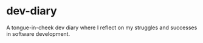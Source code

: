 # dev-diary
A tongue-in-cheek dev diary where I reflect on my struggles and successes in software development.
